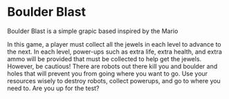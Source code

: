 # Boulder Blast
Boulder Blast is a simple grapic based inspired by the Mario

In this game, a player must collect all the jewels in each level to advance to the next.
In each level, power-ups such as extra life, extra health, and extra ammo will be provided that must be collected to help get
the jewels. However, be cautious! There are robots out there kill you and boulder and holes that will prevent you from going
where you want to go. Use your resources wisely to destroy robots, collect powerups, and go to where you need to. Are you up 
for the test?
